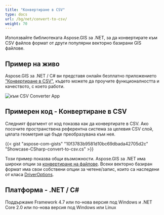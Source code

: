 ```yaml
---
title: "Конвертиране в CSV"
type: docs
url: /bg/net/convert-to-csv/
weight: 70
---
```


Използвайте библиотеката Aspose.GIS за .NET, за да конвертирате към CSV файлов формат от други популярни векторно базирани GIS файлове.

## **Пример на живо**

Aspose.GIS за .NET / C# ви представя онлайн безплатно приложението ["Конвертиране в CSV"](https://products.aspose.app/gis/conversion/convert-to-csv), където можете да проучите функционалността и качеството, с което работи.

![ към CSV Converter App](conversion.png)

## **Примерен код - Конвертиране в CSV**

Следният фрагмент от код показва как да конвертирате в CSV. Ако посочите пространствена референтна система за целевия CSV слой, цялата геометрия ще бъде преобразувана към нея. 

{{< gist "aspose-com-gists" "10f3783b9581d10bc69dbada42705d2c" "Showcase-CSharp-convert-to-csv.cs" >}}

Този пример показва общи възможности. Aspose.GIS за .NET има широки опции за [конвертиране на файлове](https://docs.aspose.com/gis/net/vector-layers/). Всеки векторно базиран формат има свои собствени опции за четене/запис, които са наследени от класа [DriverOptions](https://reference.aspose.com/gis/net/aspose.gis/driveroptions).

## **Платформа - .NET / C#**

Поддържаме Framework 4.7 или по-нова версия под Windows и .NET Core 2.0 или по-нова версия под Windows или Linux
